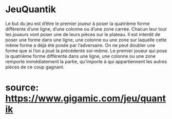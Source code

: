 # JeuQuantik
Le but du jeu est d’être le premier joueur à poser la quatrième forme différente d’une ligne, d’une colonne ou d’une zone carrée.
Chacun leur tour les joueurs vont poser une de leurs pièces sur le plateau. Il est interdit de poser une forme dans une ligne, une colonne ou une zone sur laquelle cette même forme a déjà été posée par l’adversaire. On ne peut doubler une forme que si l’on a joué la précédente soi-même.
Le premier joueur qui pose la quatrième forme différente dans une ligne, une colonne ou une zone remporte immédiatement la partie, qu’importe à qui appartiennent les autres pièces de ce coup gagnant.
# source: https://www.gigamic.com/jeu/quantik

